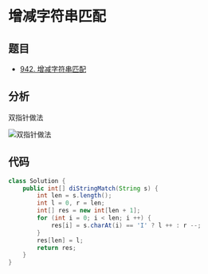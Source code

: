 # 增减字符串匹配

## 题目

- [942. 增减字符串匹配](https://leetcode.cn/problems/di-string-match/)

## 分析

双指针做法

![双指针做法](https://cdn.jsdelivr.net/gh/mouweng/FigureBed/img/202205091137639.jpg)

## 代码

```java
class Solution {
    public int[] diStringMatch(String s) {
        int len = s.length();
        int l = 0, r = len;
        int[] res = new int[len + 1];
        for (int i = 0; i < len; i ++) {
            res[i] = s.charAt(i) == 'I' ? l ++ : r --;
        }
        res[len] = l;
        return res;
    }
}
```

